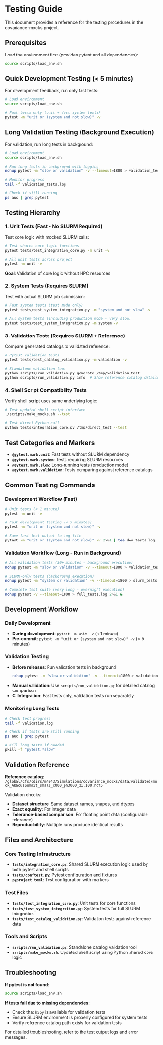# Testing Guide

This document provides a reference for the testing procedures in the covariance-mocks project.

## Prerequisites

Load the environment first (provides pytest and all dependencies):
```bash
source scripts/load_env.sh
```

## Quick Development Testing (< 5 minutes)

For development feedback, run only fast tests:

```bash
# Load environment
source scripts/load_env.sh

# Fast tests only (unit + fast system tests)
pytest -m "unit or (system and not slow)" -v
```

## Long Validation Testing (Background Execution)

For validation, run long tests in background:

```bash
# Load environment
source scripts/load_env.sh

# Run long tests in background with logging
nohup pytest -m "slow or validation" -v --timeout=1800 > validation_tests.log 2>&1 &

# Monitor progress
tail -f validation_tests.log

# Check if still running
ps aux | grep pytest
```

## Testing Hierarchy

### 1. Unit Tests (Fast - No SLURM Required)
Test core logic with mocked SLURM calls:
```bash
# Test shared core logic functions
pytest tests/test_integration_core.py -m unit -v

# All unit tests across project  
pytest -m unit -v
```
**Goal**: Validation of core logic without HPC resources

### 2. System Tests (Requires SLURM)
Test with actual SLURM job submission:
```bash
# Fast system tests (test mode only)
pytest tests/test_system_integration.py -m "system and not slow" -v

# All system tests (including production mode - very slow)
pytest tests/test_system_integration.py -m system -v
```

### 3. Validation Tests (Requires SLURM + Reference)
Compare generated catalogs to validated reference:
```bash
# Pytest validation tests
pytest tests/test_catalog_validation.py -m validation -v

# Standalone validation tool
python scripts/run_validation.py generate /tmp/validation_test
python scripts/run_validation.py info  # Show reference catalog details
```

### 4. Shell Script Compatibility Tests
Verify shell script uses same underlying logic:
```bash
# Test updated shell script interface
./scripts/make_mocks.sh --test

# Test direct Python call
python tests/integration_core.py /tmp/direct_test --test
```

## Test Categories and Markers

- **`@pytest.mark.unit`**: Fast tests without SLURM dependency
- **`@pytest.mark.system`**: Tests requiring SLURM resources
- **`@pytest.mark.slow`**: Long-running tests (production mode) 
- **`@pytest.mark.validation`**: Tests comparing against reference catalogs

## Common Testing Commands

### Development Workflow (Fast)
```bash
# Unit tests (< 1 minute)
pytest -m unit -v

# Fast development testing (< 5 minutes) 
pytest -m "unit or (system and not slow)" -v

# Save fast test output to log file
pytest -m "unit or (system and not slow)" -v 2>&1 | tee dev_tests.log
```

### Validation Workflow (Long - Run in Background)
```bash
# All validation tests (30+ minutes - background execution)
nohup pytest -m "slow or validation" -v --timeout=1800 > validation_tests.log 2>&1 &

# SLURM-only tests (background execution)
nohup pytest -m "system or validation" -v --timeout=1800 > slurm_tests.log 2>&1 &

# Complete test suite (very long - overnight execution)
nohup pytest -v --timeout=1800 > full_tests.log 2>&1 &
```

## Development Workflow

### Daily Development
- **During development**: `pytest -m unit -v` (< 1 minute)
- **Pre-commit**: `pytest -m "unit or (system and not slow)" -v` (< 5 minutes)

### Validation Testing
- **Before releases**: Run validation tests in background
  ```bash
  nohup pytest -m "slow or validation" -v --timeout=1800 > validation.log 2>&1 &
  ```
- **Manual validation**: Use `scripts/run_validation.py` for detailed catalog comparison
- **CI Integration**: Fast tests only, validation tests run separately

### Monitoring Long Tests
```bash
# Check test progress
tail -f validation.log

# Check if tests are still running
ps aux | grep pytest

# Kill long tests if needed
pkill -f "pytest.*slow"
```

## Validation Reference

**Reference catalog**: `/global/cfs/cdirs/m4943/Simulations/covariance_mocks/data/validated/mock_AbacusSummit_small_c000_ph3000_z1.100.hdf5`

Validation checks:
- **Dataset structure**: Same dataset names, shapes, and dtypes
- **Exact equality**: For integer data
- **Tolerance-based comparison**: For floating point data (configurable tolerance)
- **Reproducibility**: Multiple runs produce identical results

## Files and Architecture

### Core Testing Infrastructure
- **`tests/integration_core.py`**: Shared SLURM execution logic used by both pytest and shell scripts
- **`tests/conftest.py`**: Pytest configuration and fixtures
- **`pyproject.toml`**: Test configuration with markers

### Test Files
- **`tests/test_integration_core.py`**: Unit tests for core functions
- **`tests/test_system_integration.py`**: System tests for full SLURM integration
- **`tests/test_catalog_validation.py`**: Validation tests against reference data

### Tools and Scripts
- **`scripts/run_validation.py`**: Standalone catalog validation tool
- **`scripts/make_mocks.sh`**: Updated shell script using Python shared core logic

## Troubleshooting

**If pytest is not found**:
```bash
source scripts/load_env.sh
```

**If tests fail due to missing dependencies**:
- Check that `h5py` is available for validation tests
- Ensure SLURM environment is properly configured for system tests
- Verify reference catalog path exists for validation tests

For detailed troubleshooting, refer to the test output logs and error messages.